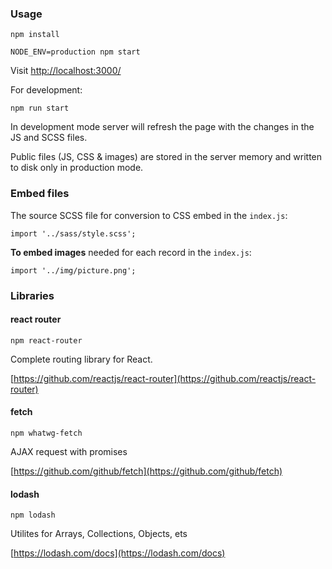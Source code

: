 ### Usage

``` 
npm install

NODE_ENV=production npm start

```

Visit  [http://localhost:3000/](http://localhost:3000/) 

For development:

```
npm run start
```

In development mode server will refresh the page with the changes in the JS and SCSS files.

Public files (JS, CSS & images) are stored in the server memory and written to disk only in production mode.

### Embed files

The source SCSS file for conversion to CSS embed in the `index.js`:

```
import '../sass/style.scss';
```

**To embed images** needed for each record in the `index.js`:

```
import '../img/picture.png';
```

### Libraries

#### react router

`npm react-router`

Complete routing library for React.

[https://github.com/reactjs/react-router](https://github.com/reactjs/react-router)

#### fetch

`npm whatwg-fetch`

AJAX request with promises

[https://github.com/github/fetch](https://github.com/github/fetch)

#### lodash

`npm lodash`

Utilites for Arrays, Collections, Objects, ets

[https://lodash.com/docs](https://lodash.com/docs)
